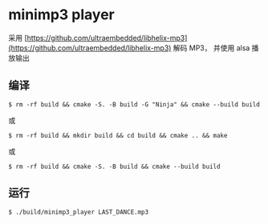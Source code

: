 # minimp3 player

采用 [https://github.com/ultraembedded/libhelix-mp3](https://github.com/ultraembedded/libhelix-mp3) 解码 MP3， 并使用 alsa 播放输出

## 编译

```shell
$ rm -rf build && cmake -S. -B build -G "Ninja" && cmake --build build
```

或

```shell
$ rm -rf build && mkdir build && cd build && cmake .. && make
```

或

```shell
$ rm -rf build && cmake -S. -B build && cmake --build build
```


## 运行
```shell
$ ./build/minimp3_player LAST_DANCE.mp3
```